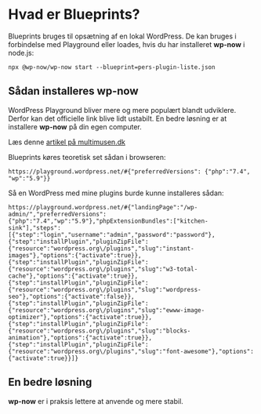 # Hvad er Blueprints?

Blueprints bruges til opsætning af en lokal WordPress. De kan bruges i forbindelse med Playground eller loades, hvis du har installeret **wp-now** i node.js:

~~~~~
npx @wp-now/wp-now start --blueprint=pers-plugin-liste.json
~~~~~

## Sådan installeres wp-now

WordPress Playground bliver mere og mere populært blandt udviklere. Derfor kan det officielle link blive lidt ustabilt. En bedre løsning er at installere **wp-now** på din egen computer.

Læs denne [artikel på multimusen.dk](https://multimusen.dk/wp-now/)

Blueprints køres teoretisk set sådan i browseren:

~~~~~
https://playground.wordpress.net/#{"preferredVersions": {"php":"7.4", "wp":"5.9"}}
~~~~~

Så en WordPress med mine plugins burde kunne installeres sådan:

~~~~ 
https://playground.wordpress.net/#{"landingPage":"/wp-admin/","preferredVersions":{"php":"7.4","wp":"5.9"},"phpExtensionBundles":["kitchen-sink"],"steps":[{"step":"login","username":"admin","password":"password"},{"step":"installPlugin","pluginZipFile":{"resource":"wordpress.org\/plugins","slug":"instant-images"},"options":{"activate":true}},{"step":"installPlugin","pluginZipFile":{"resource":"wordpress.org\/plugins","slug":"w3-total-cache"},"options":{"activate":true}},{"step":"installPlugin","pluginZipFile":{"resource":"wordpress.org\/plugins","slug":"wordpress-seo"},"options":{"activate":false}},{"step":"installPlugin","pluginZipFile":{"resource":"wordpress.org\/plugins","slug":"ewww-image-optimizer"},"options":{"activate":true}},{"step":"installPlugin","pluginZipFile":{"resource":"wordpress.org\/plugins","slug":"blocks-animation"},"options":{"activate":true}},{"step":"installPlugin","pluginZipFile":{"resource":"wordpress.org\/plugins","slug":"font-awesome"},"options":{"activate":true}}]}
~~~~ 

## En bedre løsning

**wp-now** er i praksis lettere at anvende og mere stabil.